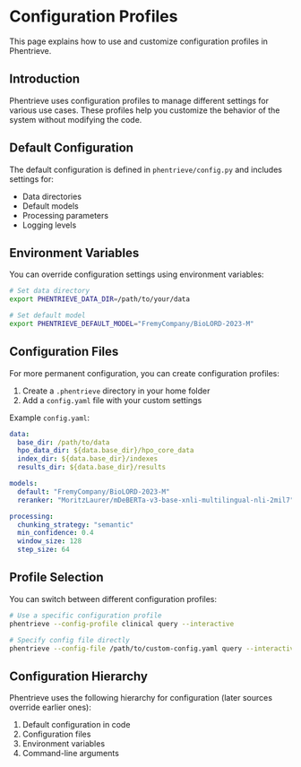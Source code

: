 # Configuration Profiles

This page explains how to use and customize configuration profiles in Phentrieve.

## Introduction

Phentrieve uses configuration profiles to manage different settings for various use cases. These profiles help you customize the behavior of the system without modifying the code.

## Default Configuration

The default configuration is defined in `phentrieve/config.py` and includes settings for:

- Data directories
- Default models
- Processing parameters
- Logging levels

## Environment Variables

You can override configuration settings using environment variables:

```bash
# Set data directory
export PHENTRIEVE_DATA_DIR=/path/to/your/data

# Set default model
export PHENTRIEVE_DEFAULT_MODEL="FremyCompany/BioLORD-2023-M"
```

## Configuration Files

For more permanent configuration, you can create configuration profiles:

1. Create a `.phentrieve` directory in your home folder
2. Add a `config.yaml` file with your custom settings

Example `config.yaml`:

```yaml
data:
  base_dir: /path/to/data
  hpo_data_dir: ${data.base_dir}/hpo_core_data
  index_dir: ${data.base_dir}/indexes
  results_dir: ${data.base_dir}/results

models:
  default: "FremyCompany/BioLORD-2023-M"
  reranker: "MoritzLaurer/mDeBERTa-v3-base-xnli-multilingual-nli-2mil7"

processing:
  chunking_strategy: "semantic"
  min_confidence: 0.4
  window_size: 128
  step_size: 64
```

## Profile Selection

You can switch between different configuration profiles:

```bash
# Use a specific configuration profile
phentrieve --config-profile clinical query --interactive

# Specify config file directly
phentrieve --config-file /path/to/custom-config.yaml query --interactive
```

## Configuration Hierarchy

Phentrieve uses the following hierarchy for configuration (later sources override earlier ones):

1. Default configuration in code
2. Configuration files
3. Environment variables
4. Command-line arguments
